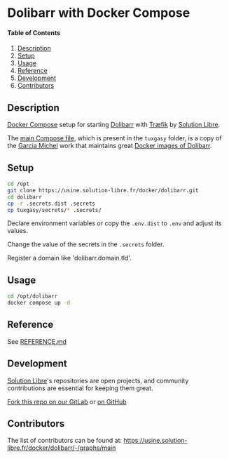 # Dolibarr with Docker Compose

<!-- markdownlint-disable-next-line MD001 -->
#### Table of Contents

1. [Description](#description)
2. [Setup](#setup)
3. [Usage](#usage)
4. [Reference](#reference)
5. [Development](#development)
6. [Contributors](#contributors)

## Description

[Docker Compose](https://docs.docker.com/compose/) setup for starting [Dolibarr](https://www.dolibarr.org/)
with [Træfik](https://traefik.io/) by [Solution Libre].

The [main Compose file](https://github.com/solution-libre/docker-dolibarr/blob/main/tuxgasy/docker-compose.yml),
which is present in the `tuxgasy` folder, is a copy of the [Garcia Michel](https://github.com/tuxgasy)
work that maintains great [Docker images of Dolibarr](https://github.com/tuxgasy/docker-dolibarr).

## Setup

```sh
cd /opt
git clone https://usine.solution-libre.fr/docker/dolibarr.git
cd dolibarr
cp -r .secrets.dist .secrets
cp tuxgasy/secrets/* .secrets/
```

Declare environment variables or copy the `.env.dist` to `.env` and adjust its values.

Change the value of the secrets in the `.secrets` folder.

Register a domain like 'dolibarr.domain.tld'.

## Usage

```sh
cd /opt/dolibarr
docker compose up -d
```

## Reference

See [REFERENCE.md](./REFERENCE.md)

## Development

[Solution Libre]'s repositories are open projects,
and community contributions are essential for keeping them great.

[Fork this repo on our GitLab](https://usine.solution-libre.fr/docker/dolibarr/-/forks/new) or
[on GitHub](https://github.com/solution-libre/docker-dolibarr/fork)

## Contributors

The list of contributors can be found at: <https://usine.solution-libre.fr/docker/dolibarr/-/graphs/main>

[Solution Libre]: https://www.solution-libre.fr
